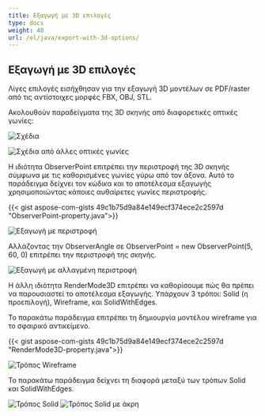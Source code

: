 ```yaml
---
title: Εξαγωγή με 3D επιλογές
type: docs
weight: 40
url: /el/java/export-with-3d-options/
---
```


## **Εξαγωγή με 3D επιλογές**

Λίγες επιλογές εισήχθησαν για την εξαγωγή 3D μοντέλων σε PDF/raster από τις αντίστοιχες μορφές FBX, OBJ, STL.

Ακολουθούν παραδείγματα της 3D σκηνής από διαφορετικές οπτικές γωνίες:

![Σχέδια](/_assets/guide/3d/fig1.png)

![Σχέδια από άλλες οπτικές γωνίες](/_assets/guide/3d/fig2.png)

Η ιδιότητα ObserverPoint επιτρέπει την περιστροφή της 3D σκηνής σύμφωνα με τις καθορισμένες γωνίες γύρω από τον άξονα. Αυτό το παράδειγμα δείχνει τον κώδικα και το αποτέλεσμα εξαγωγής χρησιμοποιώντας κάποιες αυθαίρετες γωνίες περιστροφής.

{{< gist aspose-com-gists 49c1b75d9a84e149ecf374ece2c2597d "ObserverPoint-property.java">}}

![Εξαγωγή με περιστροφή](/_assets/guide/3d/fig3.png)

Αλλάζοντας την ObserverAngle σε ObserverPoint = new ObserverPoint(5, 60, 0) επιτρέπει την περιστροφή της σκηνής.

![Εξαγωγή με αλλαγμένη περιστροφή](/_assets/guide/3d/fig4.png)

Η άλλη ιδιότητα RenderMode3D επιτρέπει να καθορίσουμε πώς θα πρέπει να παρουσιαστεί το αποτέλεσμα εξαγωγής. Υπάρχουν 3 τρόποι: Solid (η προεπιλογή), Wireframe, και SolidWithEdges.

Το παρακάτω παράδειγμα επιτρέπει τη δημιουργία μοντέλου wireframe για το σφαιρικό αντικείμενο.

{{< gist aspose-com-gists 49c1b75d9a84e149ecf374ece2c2597d "RenderMode3D-property.java">}}

![Τρόπος Wireframe](/_assets/guide/3d/fig5.png)

Το παρακάτω παράδειγμα δείχνει τη διαφορά μεταξύ των τρόπων Solid και SolidWithEdges.

![Τρόπος Solid](/_assets/guide/3d/fig6.png)
![Τρόπος Solid με άκρη](/_assets/guide/3d/fig7.png)
